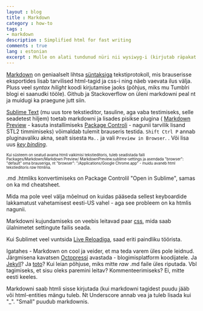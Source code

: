```yaml
---
layout : blog
title : Markdown
category : how-to
tags :
- markdown
description : Simplified html for fast writing
comments : true
lang : estonian
excerpt : Mulle on alati tundunud nüri nii wysiwyg-i (kirjutab räpakat htmli ja on üldse puine) kui puhta htmli kasutamine tekstiloomeks. Hah, aga on ju olemas Markdown! 
---
```


[Markdown](http://daringfireball.net/projects/markdown/ "Markdown") on geniaalselt lihtsa [süntaksiga](http://markable.in/file/aa191728-9dc7-11e1-91c7-984be164924a/"Syntax") tekstiprotokoll, mis brauserisse eksportides lisab tarvilised html-tagid ja css-i ning näeb vaevata ilus välja. Pluss veel *syntax hilight* koodi kirjutamise jaoks (põhjus, miks mu Tumblri blogi ei saanudki tööle). Github ja Stackoverflow on üleni markdowni peal nt ja muidugi ka praegune jutt siin.

[Sublime Text](http://www.sublimetext.com/2/"STL2") (mu uus tore tekstieditor, tasuline, aga vaba testimiseks, selle seadetest hiljem) toetab markdowni ja lisades pisikse plugina ( [Markdown Preview](https://github.com/revolunet/sublimetext-markdown-preview/) - kasuta installimiseks [Package Controli](https://github.com/revolunet/sublimetext-markdown-preview) - nagunii tarvilik lisand STL2 timmimiseks) võimaldab tulemit brauseris testida. `Shift Ctrl P` annab pluginavaliku akna, sealt sisesta `Ma..` ja vali  `Preview in Browser`. . Või lisa uus [*key binding*](http://stackoverflow.com/questions/12965615/sublime-text-2-mac-markdown-preview-keybinding). 

<sub><sup>Kui süsteem on seatud avama htmli vaikimisi tekstieditoris, tuleb seadistada faili Packages/Markdown/Markdown Preview/ MarkdownPreview.sublime-settings ja asendada "browser": "default" oma brauseriga, nt "browser": "/Applications/Google Chrome.app" - muidu avaneb html tekstieditoris *raw* htmlina.</sup></sub>

.md .htmliks konvertimiseks on Package Controlil "Open in Sublime", samas on ka md cheatsheet. 

  Mida ma pole veel välja mõelnud on kuidas pääseda sellest keyboardide lakkamatust vahetamisest eesti-US vahel - aga see probleem on ka htmlis nagunii.

Markdowni kujundamiseks on veebis leitavad paar [css](https://github.com/jasonm23/markdown-css-themes), mida saab ülalnimetet settingute failis seada.

Kui Sublimet veel vuntsida [Live Reloadiga](https://github.com/dz0ny/LiveReload-sublimetext2), saad eriti paindliku töörista.

Igatahes - Markdown on cool ja veider, et ma teda varem üles pole leidnud. Järgmisena kavatsen [Octopressi](http://octopress.org/) avastada - blogimisplatform koodijatele. Ja [Jekyll](https://github.com/mojombo/jekyll)? Ja [toto](http://cloudhead.io/toto)? Kui leian põhjuse, miks mitte *raw* .md faile üles riputada. Vbl tagimiseks, et sisu oleks paremini leitav? Kommenteerimiseks? Ei, mitte eesti keeles.

<div class="last_tweets">
	Markdowni saab htmli sisse kirjutada (kui markdowni tagidest puudu jääb või html-entities mängu tuleb. Nt Underscore annab vea ja tuleb lisada kui "&#95;". "Small" puudub markdownis.
	
</div>